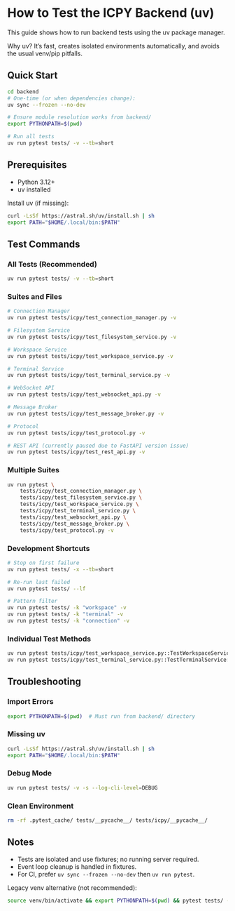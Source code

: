 # How to Test the ICPY Backend (uv)

This guide shows how to run backend tests using the uv package manager.

Why uv? It’s fast, creates isolated environments automatically, and avoids the usual venv/pip pitfalls.

## Quick Start

```bash
cd backend
# One-time (or when dependencies change):
uv sync --frozen --no-dev

# Ensure module resolution works from backend/
export PYTHONPATH=$(pwd)

# Run all tests
uv run pytest tests/ -v --tb=short
```

## Prerequisites

- Python 3.12+
- uv installed

Install uv (if missing):
```bash
curl -LsSf https://astral.sh/uv/install.sh | sh
export PATH="$HOME/.local/bin:$PATH"
```

## Test Commands

### All Tests (Recommended)
```bash
uv run pytest tests/ -v --tb=short
```

### Suites and Files
```bash
# Connection Manager
uv run pytest tests/icpy/test_connection_manager.py -v

# Filesystem Service
uv run pytest tests/icpy/test_filesystem_service.py -v

# Workspace Service
uv run pytest tests/icpy/test_workspace_service.py -v

# Terminal Service
uv run pytest tests/icpy/test_terminal_service.py -v

# WebSocket API
uv run pytest tests/icpy/test_websocket_api.py -v

# Message Broker
uv run pytest tests/icpy/test_message_broker.py -v

# Protocol
uv run pytest tests/icpy/test_protocol.py -v

# REST API (currently paused due to FastAPI version issue)
uv run pytest tests/icpy/test_rest_api.py -v
```

### Multiple Suites
```bash
uv run pytest \
    tests/icpy/test_connection_manager.py \
    tests/icpy/test_filesystem_service.py \
    tests/icpy/test_workspace_service.py \
    tests/icpy/test_terminal_service.py \
    tests/icpy/test_websocket_api.py \
    tests/icpy/test_message_broker.py \
    tests/icpy/test_protocol.py -v
```

### Development Shortcuts
```bash
# Stop on first failure
uv run pytest tests/ -x --tb=short

# Re-run last failed
uv run pytest tests/ --lf

# Pattern filter
uv run pytest tests/ -k "workspace" -v
uv run pytest tests/ -k "terminal" -v
uv run pytest tests/ -k "connection" -v
```

### Individual Test Methods
```bash
uv run pytest tests/icpy/test_workspace_service.py::TestWorkspaceService::test_create_workspace -v
uv run pytest tests/icpy/test_terminal_service.py::TestTerminalService::test_session_creation -v
```

## Troubleshooting

### Import Errors
```bash
export PYTHONPATH=$(pwd)  # Must run from backend/ directory
```

### Missing uv
```bash
curl -LsSf https://astral.sh/uv/install.sh | sh
export PATH="$HOME/.local/bin:$PATH"
```

### Debug Mode
```bash
uv run pytest tests/ -v -s --log-cli-level=DEBUG
```

### Clean Environment
```bash
rm -rf .pytest_cache/ tests/__pycache__/ tests/icpy/__pycache__/
```

## Notes

- Tests are isolated and use fixtures; no running server required.
- Event loop cleanup is handled in fixtures.
- For CI, prefer `uv sync --frozen --no-dev` then `uv run pytest`.

Legacy venv alternative (not recommended):
```bash
source venv/bin/activate && export PYTHONPATH=$(pwd) && pytest tests/ -v
```
